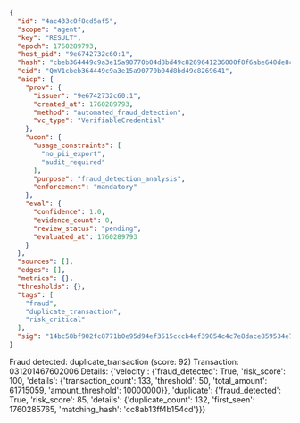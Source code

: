 ```json
{
  "id": "4ac433c0f8cd5af5",
  "scope": "agent",
  "key": "RESULT",
  "epoch": 1760289793,
  "host_pid": "9e6742732c60:1",
  "hash": "cbeb364449c9a3e15a90770b04d8bd49c8269641236000f0f6abe640de8c296f",
  "cid": "QmV1cbeb364449c9a3e15a90770b04d8bd49c8269641",
  "aicp": {
    "prov": {
      "issuer": "9e6742732c60:1",
      "created_at": 1760289793,
      "method": "automated_fraud_detection",
      "vc_type": "VerifiableCredential"
    },
    "ucon": {
      "usage_constraints": [
        "no_pii_export",
        "audit_required"
      ],
      "purpose": "fraud_detection_analysis",
      "enforcement": "mandatory"
    },
    "eval": {
      "confidence": 1.0,
      "evidence_count": 0,
      "review_status": "pending",
      "evaluated_at": 1760289793
    }
  },
  "sources": [],
  "edges": [],
  "metrics": {},
  "thresholds": {},
  "tags": [
    "fraud",
    "duplicate_transaction",
    "risk_critical"
  ],
  "sig": "14bc58bf902fc8771b0e95d94ef3515cccb4ef39054c4c7e8dace859534e7a3c"
}
```

Fraud detected: duplicate_transaction (score: 92)
Transaction: 031201467602006
Details: {'velocity': {'fraud_detected': True, 'risk_score': 100, 'details': {'transaction_count': 133, 'threshold': 50, 'total_amount': 61715059, 'amount_threshold': 10000000}}, 'duplicate': {'fraud_detected': True, 'risk_score': 85, 'details': {'duplicate_count': 132, 'first_seen': 1760285765, 'matching_hash': 'cc8ab13ff4b154cd'}}}